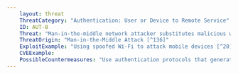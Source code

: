 ```yaml
---
    layout: threat
    ThreatCategory: "Authentication: User or Device to Remote Service"
    ID: AUT-8
    Threat: "Man-in-the-middle network attacker substitutes malicious web site that captures credentials"
    ThreatOrigin: "Man-in-the-Middle Attack [^136]"
    ExploitExample: "Using spoofed Wi-Fi to attack mobile devices [^20]"
    CVEExample:
    PossibleCountermeasures: "Use authentication protocols that generate unpredictable one-time cryptographic tokens that are replay-resistant (e.g. public key authentication, FIDO Alliance protocols)"
---
```

